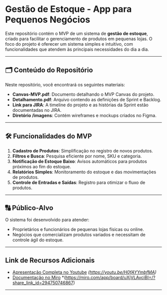 # Gestão de Estoque - App para Pequenos Negócios

Este repositório contém o MVP de um sistema de **gestão de estoque**, criado para facilitar o gerenciamento de produtos em pequenas lojas. O foco do projeto é oferecer um sistema simples e intuitivo, com funcionalidades que atendem às principais necessidades do dia a dia.

---

## 🗂 Conteúdo do Repositório

Neste repositório, você encontrará os seguintes materiais:

- **Canvas-MVP.pdf**: Documento detalhando o MVP Canvas do projeto.
- **Detalhamento.pdf**: Arquivo contendo as definições de Sprint e Backlog.
- **Link para JIRA**: A timeline do projeto e as histórias da Sprint estão documentadas no JIRA.
- **Diretório /imagens**: Contém wireframes e mockups criados no Figma.
---

## 🛠️ Funcionalidades do MVP

1. **Cadastro de Produtos**: Simplificação no registro de novos produtos.
2. **Filtros e Busca**: Pesquisa eficiente por nome, SKU e categoria.
3. **Notificação de Estoque Baixo**: Avisos automáticos para produtos próximos ao fim do estoque.
4. **Relatórios Simples**: Monitoramento do estoque e das movimentações de produtos.
5. **Controle de Entradas e Saídas**: Registro para otimizar o fluxo de produtos.

---

## 🔠 Público-Alvo

O sistema foi desenvolvido para atender:

- Proprietários e funcionários de pequenas lojas físicas ou online.
- Negócios que comercializam produtos variados e necessitam de controle ágil do estoque.

---

##  Link de Recursos Adicionais

- [Apresentação Completa no Youtube](#) *(https://youtu.be/H0fAYYmbfMA)*
- [Documentação no Miro](#) *(https://miro.com/app/board/uXjVLAvciBI=/?share_link_id=294750746867)

---


